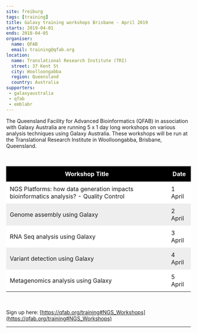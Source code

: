 ```yaml
---
site: freiburg
tags: [training]
title: Galaxy training workshops Brisbane - April 2019
starts: 2019-04-01
ends: 2018-04-05
organiser:
  name: QFAB
  email: training@qfab.org
location:
  name: Translational Research Institute (TRI)
  street: 37 Kent St
  city: Woolloongabba
  region: Queensland
  country: Australia
supporters:
 - galaxyaustralia
 - qfab
 - emblabr
---
```


The Queensland Facility for Advanced Bioinformatics (QFAB) in association with Galaxy Australia are running 5 x 1 day long workshops on various analysis techniques using Galaxy Australia. These workshops will be run at the Translational Research Institute in Woolloongabba, Brisbane, Queensland.

<br/>
<style>
  th, td {
    padding: 10px
  }
  table tr:nth-child(even) {
    background-color: #eee;
  }
  table tr:nth-child(odd) {
    background-color: #fff;
  }
  table th {
    color: white;
    background-color: black;
  }
</style>

| Workshop Title | Date |
|----------------|------|
| NGS Platforms: how data generation impacts bioinformatics analysis? - Quality Control | 1 April |
| Genome assembly using Galaxy | 2 April |
| RNA Seq analysis using Galaxy | 3 April |
| Variant detection using Galaxy | 4 April |
| Metagenomics analysis using Galaxy | 5 April |

<br/>

Sign up here: [https://qfab.org/training#NGS_Workshops](https://qfab.org/training#NGS_Workshops)

---

